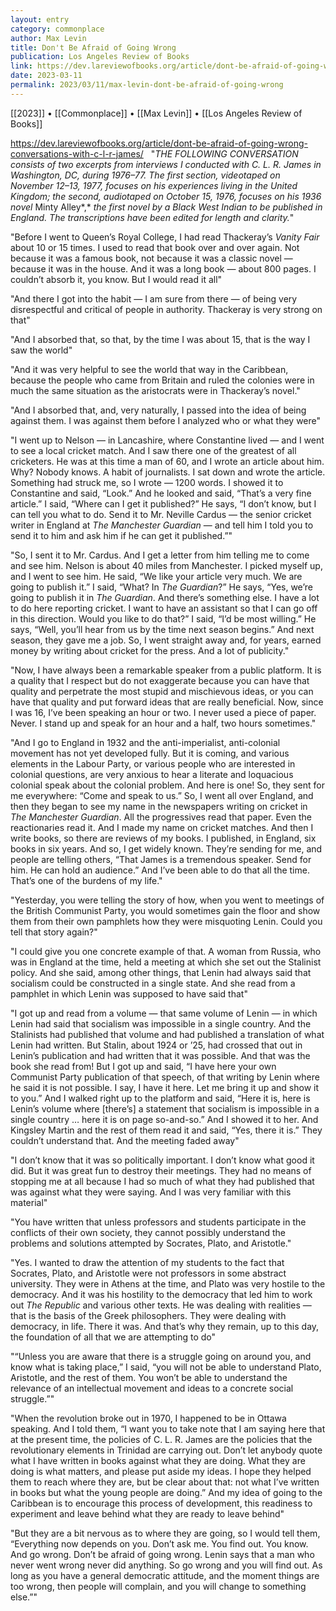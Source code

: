 ```yaml
---
layout: entry
category: commonplace
author: Max Levin
title: Don't Be Afraid of Going Wrong
publication: Los Angeles Review of Books
link: https://dev.lareviewofbooks.org/article/dont-be-afraid-of-going-wrong-conversations-with-c-l-r-james/
date: 2023-03-11
permalink: 2023/03/11/max-levin-dont-be-afraid-of-going-wrong
---
```


[[2023]] • [[Commonplace]] • [[Max Levin]] • [[Los Angeles Review of Books]]

https://dev.lareviewofbooks.org/article/dont-be-afraid-of-going-wrong-conversations-with-c-l-r-james/
 
"*THE FOLLOWING CONVERSATION consists of two excerpts from interviews I conducted with C. L. R. James in Washington, DC, during 1976–77. The first section, videotaped on November 12–13, 1977, focuses on his experiences living in the United Kingdom; the second, audiotaped on October 15, 1976, focuses on his 1936 novel* Minty Alley*,* *the first novel by a Black West Indian to be published in England. The transcriptions have been edited for length and clarity.*"

"Before I went to Queen’s Royal College, I had read Thackeray’s *Vanity Fair* about 10 or 15 times. I used to read that book over and over again. Not because it was a famous book, not because it was a classic novel — because it was in the house. And it was a long book — about 800 pages. I couldn’t absorb it, you know. But I would read it all"

"And there I got into the habit — I am sure from there — of being very disrespectful and critical of people in authority. Thackeray is very strong on that"

"And I absorbed that, so that, by the time I was about 15, that is the way I saw the world"

"And it was very helpful to see the world that way in the Caribbean, because the people who came from Britain and ruled the colonies were in much the same situation as the aristocrats were in Thackeray’s novel."

"And I absorbed that, and, very naturally, I passed into the idea of being against them. I was against them before I analyzed who or what they were"

"I went up to Nelson — in Lancashire, where Constantine lived — and I went to see a local cricket match. And I saw there one of the greatest of all cricketers. He was at this time a man of 60, and I wrote an article about him. Why? Nobody knows. A habit of journalists. I sat down and wrote the article. Something had struck me, so I wrote — 1200 words. I showed it to Constantine and said, “Look.” And he looked and said, “That’s a very fine article.” I said, “Where can I get it published?” He says, “I don’t know, but I can tell you what to do. Send it to Mr. Neville Cardus — the senior cricket writer in England at *The* *Manchester Guardian* — and tell him I told you to send it to him and ask him if he can get it published.”"

"So, I sent it to Mr. Cardus. And I get a letter from him telling me to come and see him. Nelson is about 40 miles from Manchester. I picked myself up, and I went to see him. He said, “We like your article very much. We are going to publish it.” I said, “What? In *The* *Guardian*?” He says, “Yes, we’re going to publish it in *The* *Guardian*. And there’s something else. I have a lot to do here reporting cricket. I want to have an assistant so that I can go off in this direction. Would you like to do that?” I said, “I’d be most willing.” He says, “Well, you’ll hear from us by the time next season begins.” And next season, they gave me a job. So, I went straight away and, for years, earned money by writing about cricket for the press. And a lot of publicity."

"Now, I have always been a remarkable speaker from a public platform. It is a quality that I respect but do not exaggerate because you can have that quality and perpetrate the most stupid and mischievous ideas, or you can have that quality and put forward ideas that are really beneficial. Now, since I was 16, I’ve been speaking an hour or two. I never used a piece of paper. Never. I stand up and speak for an hour and a half, two hours some­times."

"And I go to England in 1932 and the anti-imperial­ist, anti-colonial movement has not yet developed fully. But it is coming, and various elements in the Labour Party, or various people who are interested in colonial questions, are very anxious to hear a literate and loquacious colonial speak about the colonial problem. And here is one! So, they sent for me everywhere: “Come and speak to us.” So, I went all over England, and then they began to see my name in the news­papers writing on cricket in *The* *Manchester* *Guardian*. All the progressives read that paper. Even the reactionaries read it. And I made my name on cricket matches. And then I write books, so there are reviews of my books. I published, in England, six books in six years. And so, I get widely known. They’re sending for me, and people are telling others, “That James is a tremendous speaker. Send for him. He can hold an audience.” And I’ve been able to do that all the time. That’s one of the burdens of my life."

"Yesterday, you were telling the story of how, when you went to meetings of the British Communist Party, you would sometimes gain the floor and show them from their own pamphlets how they were misquoting Lenin. Could you tell that story again?"

"I could give you one concrete example of that. A woman from Russia, who was in England at the time, held a meeting at which she set out the Stalinist policy. And she said, among other things, that Lenin had always said that socialism could be constructed in a single state. And she read from a pamphlet in which Lenin was supposed to have said that"

"I got up and read from a volume — that same volume of Lenin — in which Lenin had said that socialism was impossible in a single country. And the Stalinists had published that volume and had published a translation of what Lenin had written. But Stalin, about 1924 or ’25, had crossed that out in Lenin’s publication and had written that it was possible. And that was the book she read from! But I got up and said, “I have here your own Communist Party publication of that speech, of that writing by Lenin where he said it is not possible. I say, I have it here. Let me bring it up and show it to you.” And I walked right up to the platform and said, “Here it is, here is Lenin’s volume where [there’s] a statement that socialism is impossible in a single country … here it is on page so-and-so.” And I showed it to her. And Kingsley Martin and the rest of them read it and said, “Yes, there it is.” They couldn’t understand that. And the meeting faded away"

"I don’t know that it was so politically important. I don’t know what good it did. But it was great fun to de­stroy their meetings. They had no means of stopping me at all because I had so much of what they had published that was against what they were saying. And I was very fam­iliar with this material"

"You have written that unless professors and students participate in the conflicts of their own society, they cannot possibly understand the problems and solutions attempted by Socrates, Plato, and Aristotle."

"Yes. I wanted to draw the attention of my students to the fact that Socrates, Plato, and Aristotle were not professors in some abstract university. They were in Athens at the time, and Plato was very hostile to the democracy. And it was his hostility to the democracy that led him to work out *The Republic* and various other texts. He was dealing with realities — that is the basis of the Greek philosophers. They were dealing with democracy, in life. There it was. And that’s why they remain, up to this day, the foundation of all that we are attempting to do"

"“Unless you are aware that there is a struggle going on around you, and know what is taking place,” I said, “you will not be able to understand Plato, Aristotle, and the rest of them. You won’t be able to understand the relevance of an intellectual movement and ideas to a concrete social struggle.”"

"When the revolution broke out in 1970, I happened to be in Ottawa speaking. And I told them, “I want you to take note that I am saying here that at the present time, the policies of C. L. R. James are the policies that the revolutionary elements in Trinidad are carrying out. Don’t let anybody quote what I have written in books against what they are doing. What they are doing is what matters, and please put aside my ideas. I hope they helped them to reach where they are, but be clear about that: not what I’ve written in books but what the young people are doing.” And my idea of going to the Caribbean is to encourage this process of development, this readiness to experiment and leave behind what they are ready to leave behind"

"But they are a bit nervous as to where they are going, so I would tell them, “Everything now depends on you. Don’t ask me. You find out. You know. And go wrong. Don’t be afraid of going wrong. Lenin says that a man who never went wrong never did anything. So go wrong and you will find out. As long as you have a general democratic attitude, and the moment things are too wrong, then people will complain, and you will change to something else.”"
